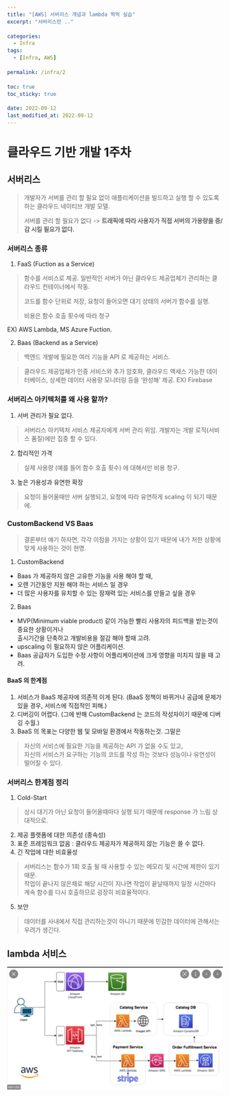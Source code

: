 ```yaml
---
title: "[AWS] 서버리스 개념과 lambda 찍먹 실습"
excerpt: "서버리스란 .."

categories:
  - Infra
tags:
  - [Infra, AWS]

permalink: /infra/2

toc: true
toc_sticky: true

date: 2022-09-12
last_modified_at: 2022-09-12
---
```

# 클라우드 기반 개발 1주차
## 서버리스
> 개발자가 서버를 관리 할 필요 없이 애플리케이션을 빌드하고 실행 할 수 있도록 하는 클라우드 네이티브 개발 모델.
> 
> 서버를 관리 할 필요가 없다 -> **트래픽에 따라 사용자가 직접 서버의 가용량을 증/감 시킬 필요가 없다.**

### 서버리스 종류 
1. FaaS (Fuction as a Service)
> 함수를 서비스로 제공. 일반적인 서버가 아닌 클라우드 제공업체가 관리하는 클라우드 컨테이너에서 작동.
> 
> 코드를 함수 단위로 저장, 요청이 들어오면 대기 상태의 서버가 함수를 실행.
> 
> 비용은 함수 호출 횟수에 따라 청구

EX) AWS Lambda, MS Azure Fuction.

2. Baas (Backend as a Service)
> 백엔드 개발에 필요한 여러 기능을 API 로 제공하는 서비스.

> 클라우드 제공업체가 인증 서비스와 추가 암호화, 클라우드 액세스 가능한 데이터베이스, 상세한 데이터 사용량 모니터링 등을 ‘완성해’ 제공.
EX) Firebase

### 서버리스 아키텍처를 왜 사용 할까?
1. 서버 관리가 필요 없다.
> 서버리스 아키텍처 서비스 제공자에게 서버 관리 위임. 개발자는 개발 로직(서비스 품질)에만 집중 할 수 있다.
2. 합리적인 가격
> 실제 사용량 (예를 들어 함수 호출 횟수) 에 대해서만 비용 청구.
3. 높은 가용성과 유연한 확장
> 요청이 들어올때만 서버 실행되고, 요청에 따라 유연하게 scaling 이 되기 때문에.

### CustomBackend VS Baas
> 결론부터 얘기 하자면, 각각 이점을 가지는 상황이 있기 때문에 내가 처한 상황에 맞게 사용하는 것이 현명.
1. CustomBackend
 - Baas 가 제공하지 않은 고유한 기능을 사용 해야 할 때,
 - 오랜 기간동안 지원 해야 하는 서비스 일 경우
 - 더 많은 사용자를 유치할 수 있는 잠재력 있는 서비스를 만들고 싶을 경우
2. Baas
 - MVP(Minimum viable product) 같이 가능한 빨리 사용자의 피드백을 받는것이 중요한 상황이거나 <br>
출시기간을 단축하고 개발비용을 절감 해야 할때 고려.
 - upscaling 이 필요하지 않은 어플리케이션. 
 - Baas 공급자가 도입한 수정 사항이 어플리케이션에 크게 영향을 미치지 않을 때 고려.

#### BaaS 의 한계점
1. 서비스가 BaaS 제공자에 의존적 이게 된다. (BaaS 정책이 바뀌거나 공급에 문제가 있을 경우, 서비스에 직접적인 피해.)
2. 디버깅이 어렵다. (그에 반해 CustomBackend 는 코드의 작성자이기 때문에 디버깅 수월.)
3. BaaS 의 목표는 다양한 웹 및 모바일 환경에서 작동하는것. 그말은 
> 자신의 서비스에 필요한 기능을 제공하는 API 가 없을 수도 있고,<br>
자신의 서비스가 요구하는 기능의 코드를 작성 하는 것보다 성능이나 유연성이 떨어질 수 있다.

### 서버리스 한계점 정리
1. Cold-Start
> 상시 대기가 아닌 요청이 들어올때마다 실행 되기 때문에 response 가 느림 상대적으로.
2. 제공 플랫폼에 대한 의존성 (종속성)
3. 표준 프레임워크 없음 : 클라우드 제공자가 제공하지 않는 기능은 쓸 수 없다.
4. 긴 작업에 대한 비효율성
> 서버리스는 함수가 1회 호출 될 때 사용할 수 있는 메모리 및 시간에 제한이 있기 때문.<br>
> 작업이 끝나지 않은채로 해당 시간이 지나면 작업이 끝날때까지 일정 시간마다 계속 함수를 다시 호출하므로 굉장히 비효율적이다.
5. 보안
> 데이터를 사내에서 직접 관리하는것이 아니기 때문에 민감한 데이터에 관해서는 우려가 생긴다.

## lambda 서비스 
![](/imgs/infra/lambda.png)